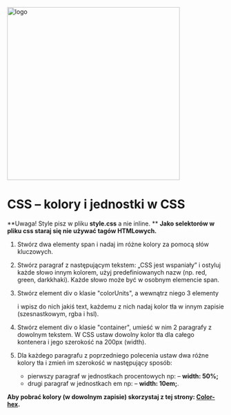<img alt="logo" src="http://coderslab.pl/svg/logo-coderslab.svg" width="400">

# CSS &ndash; kolory i jednostki w CSS

**Uwaga! Style pisz w pliku **style.css** a nie inline. **
**Jako selektorów w pliku css staraj się nie używać tagów HTMLowych.**

1. Stwórz dwa elementy span i nadaj im różne kolory za pomocą słów kluczowych.

2. Stwórz paragraf z następującym tekstem: „CSS jest wspaniały” i ostyluj każde słowo innym kolorem, użyj predefiniowanych nazw (np. red, green, darkkhaki). Każde słowo może być w osobnym elemencie span.

3. Stwórz element div o klasie "colorUnits", a wewnątrz niego 3 elementy <p> i wpisz do nich jakiś text, każdemu z nich nadaj kolor tła w innym zapisie (szesnastkowym, rgba i hsl).

4. Stwórz element div o klasie "container", umieść w nim 2 paragrafy z dowolnym tekstem. W CSS ustaw dowolny kolor tła dla całego kontenera i jego szerokość na 200px (width).

5. Dla każdego paragrafu z poprzedniego polecenia ustaw dwa różne kolory tła i zmień im szerokość w następujący sposób:
	* pierwszy paragraf w jednostkach procentowych np: &ndash; **width: 50%;**
	* drugi paragraf w jednostkach em np: &ndash; **width: 10em;**.



**Aby pobrać kolory (w dowolnym zapisie) skorzystaj z tej strony: [Color-hex](http://www.color-hex.com/).**
